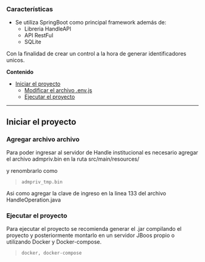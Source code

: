 ### Características

- Se utiliza SpringBoot como principal framework además de:
    - Libreria HandleAPI
    - API RestFul
    - SQLite

Con la finalidad de crear un control a la hora de generar identificadores unicos.

<!--# Proquest

<img src="https://migantoju.com/wp-content/uploads/2018/12/1_u_Jr6FozmyMCi3pe9ZsoFg-768x432.png"  width="384" height="216" />-->


**Contenido**

<!--ts-->
- [Iniciar el proyecto](#iniciar-el-proyecto)
    * [Modificar el archivo .env.js](#modificar-archivo-env)
	* [Ejecutar el proyecto](#ejecutar-el-proyecto)

<!--    * [Migrar base de datos](#migrar-base-de-datos)
    * [Crear role y usuario](#crear-role-y-usuario)-->
<!--te-->

** **

## Iniciar el proyecto


### Agregar archivo archivo

Para poder ingresar al servidor de Handle institucional es necesario agregar el archivo admpriv.bin en la ruta src/main/resources/ 

y renombrarlo como 

>	`admpriv_tmp.bin`

Asi como agregar la clave de ingreso en la linea 133 del archivo HandleOperation.java


### Ejecutar el proyecto

Para ejecutar el proyecto se recomienda generar el .jar compilando el proyecto y posteriormente montarlo en un servidor JBoos propio o utilizando Docker y Docker-compose.


>	`docker, docker-compose`